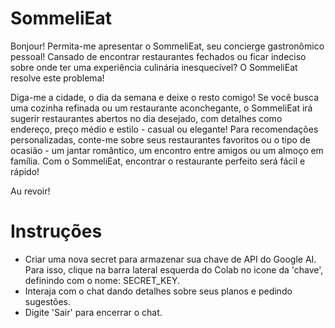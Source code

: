 # SommeliEat
Bonjour! Permita-me apresentar o SommeliEat, seu concierge gastronômico pessoal! Cansado de encontrar restaurantes fechados ou ficar indeciso sobre onde ter uma experiência culinária inesquecível? O SommeliEat resolve este problema!

Diga-me a cidade, o dia da semana e deixe o resto comigo! Se você busca uma cozinha refinada ou um restaurante aconchegante, o SommeliEat irá sugerir restaurantes abertos no dia desejado, com detalhes como endereço, preço médio e estilo - casual ou elegante!
Para recomendações personalizadas, conte-me sobre seus restaurantes favoritos ou o tipo de ocasião - um jantar romântico, um encontro entre amigos ou um almoço em família.
Com o SommeliEat, encontrar o restaurante perfeito será fácil e rápido!

Au revoir!

# Instruções
- Criar uma nova secret para armazenar sua chave de API do Google AI. Para isso, clique na barra lateral esquerda do Colab no icone da 'chave', definindo com o nome: SECRET_KEY.
- Interaja com o chat dando detalhes sobre seus planos e pedindo sugestões.
- Digite 'Sair' para encerrar o chat.
